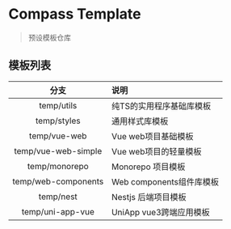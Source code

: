 # Compass Template
> 预设模板仓库

## 模板列表

|         分支          | 说明                  |
|:-------------------:|:--------------------|
|     temp/utils      | 纯TS的实用程序基础库模板       |
|     temp/styles     | 通用样式库模板             |
|    temp/vue-web     | Vue web项目基础模板       |
| temp/vue-web-simple | Vue web项目的轻量模板      |
|    temp/monorepo    | Monorepo 项目模板       |
| temp/web-components | Web components组件库模板 |
|      temp/nest      | Nestjs 后端项目模板       |
|  temp/uni-app-vue   | UniApp vue3跨端应用模板   |

